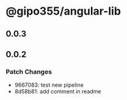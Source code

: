 # @gipo355/angular-lib

## 0.0.3

## 0.0.2

### Patch Changes

- 9667083: test new pipeline
- 8d58b81: add comment in readme
